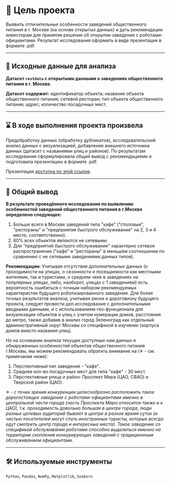 # 🎯 Цель проекта
Выявить отличительные особенности заведений общественного питания в г. Москве (на основе открытых данных) и дать рекомендации инвесторам для принятия решения об открытии заведения с роботами-официантами. Результат исследования оформить в виде презентации в формате .pdf.
<hr>

## 📂 Исходные данные для анализа
**Датасет `restdata` с открытыми данными о заведениях общественного питания в г. Москве.**

**Датасет содержит:**
идентификатор объекта; название объекта общественного питания; сетевой ресторан; тип объекта общественного питания; адрес; количество посадочных мест.
<hr>

## ⌛ В ходе выполнения проекта произвела
Предобработку данных (обработку дубликатов), исследовательский анализ данных с визуализацией, добавление внешнего источника данных (датасет с названиями улиц и районов). По результатам исследования сформулировала общий вывод с рекомендациями и подготовила презентацию в формате .pdf.

Презентация [доступна по этой ссылке](https://drive.google.com/file/d/15N3pF0zsgBIr0D_eT9RB_2KRrO-o-bv1/view?usp=sharing).
<hr>

## 📃 Общий вывод
**В результате проведённого исследования по выявлению особенностей заведений общественного питания в г.Москве определено следующее:**
1. Больше всего в Москве заведений типа "кафе" ("столовые", "рестораны" и "предприятия быстрого обслуживания" на 2, 3 и 4 месте, соответственно).
2. 80% всех объектов являются не сетевыми.
3. Для "предприятий быстрого обслуживания" характерно сетевое распространение ("кафе" и "рестораны" в меньшем соотношении по сравнению с не сетевыми заведениями данных типов).

**Рекомендации:**
Учитывая отсутствие дополнительных данных (о проходимости на улицах, о сезонности и посещаемости как местными жителями, так и туристами, о среднем чеке в заведениях на популярных улицах, либо, наоборот, улицах с 1 заведением) есть вероятность ошибиться с точным набором рекомендуемых характеристик будущего роботизированного заведения. Для более точных результатов анализа, учитывая риски и дороговизну будущего проекта, следует провести доп.исследование с дополнительными вводными данными, и с использованием гео-функционала для визуализации объектов и улиц с учетом нумерации домов, расстояния до метро, также добавив в анализ город Зеленоград как отдельный административный округ Москвы со спецификой в изучении (корпуса домов вместо названия улиц).

Но на основании анализа текущих доступных нам данных и обнаруженных особенностей объектов общественного питания г.Москвы, мы можем рекомендовать обратить внимание на (✳ - см. примечание ниже):
1. Перспективный тип заведения - "кафе".
2. Среднее кол-во посадочных мест для типа "кафе" - 30 мест.
3. Перспективные улица и район: Проспект Мира (ЦАО, СВАО) и Тверской район (ЦАО).

✳ - *с точки зрения конкуренции целесообразно расположить такое дорогостоящее заведение с роботами-официантами именно в центральной части города (часть Проспекта Мира относится также и к ЦАО), т.к. проходимость довольно большая в центре города, люди разных целевых аудиторий бывают в центре в разное время суток (и частью посетителей могут стать иностранные туристы, которые всегда едут смотреть центр города и интересные места). Такое заведение со спецификой обслуживания роботами способно выделиться именно на территории скопления конкурирующих заведений с традиционным обслуживанием официантами.*
<hr>

## 🛠️ Используемые инструменты
`Python`, `Pandas`, `NumPy`, `Matplotlib`, `Seaborn`
